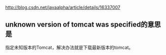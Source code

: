 http://blog.csdn.net/javaalpha/article/details/16337007

## unknown version of tomcat was specified的意思是
指定未知版本的Tomcat，解决办法就是下载最新版本的tomcat。